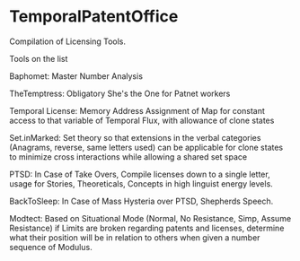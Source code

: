 # TemporalPatentOffice
Compilation of Licensing Tools.

Tools on the list

Baphomet: Master Number Analysis

TheTemptress: Obligatory She's the One for Patnet workers

Temporal License: Memory Address Assignment of Map for constant access to that variable of Temporal Flux, with allowance of clone states

Set.inMarked: Set theory so that extensions in the verbal categories (Anagrams, reverse, same letters used) can be applicable for clone states to minimize cross interactions while allowing a shared set space

PTSD: In Case of Take Overs, Compile licenses down to a single letter, usage for Stories, Theoreticals, Concepts in high linguist energy levels.

BackToSleep: In Case of Mass Hysteria over PTSD, Shepherds Speech.

Modtect: Based on Situational Mode (Normal, No Resistance, Simp, Assume Resistance) if Limits are broken regarding patents and licenses, determine what their position will be in relation to others when given a number sequence of Modulus.
